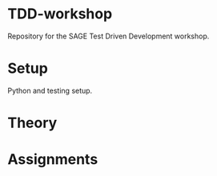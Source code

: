 # TDD-workshop
Repository for the SAGE Test Driven Development workshop.

# Setup
Python and testing setup.

# Theory


# Assignments


